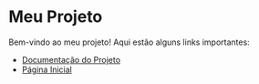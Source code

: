 # Meu Projeto

Bem-vindo ao meu projeto! Aqui estão alguns links importantes:

- [Documentação do Projeto](https://link-para-documentacao.com)
- [Página Inicial](pagina_inicial)
